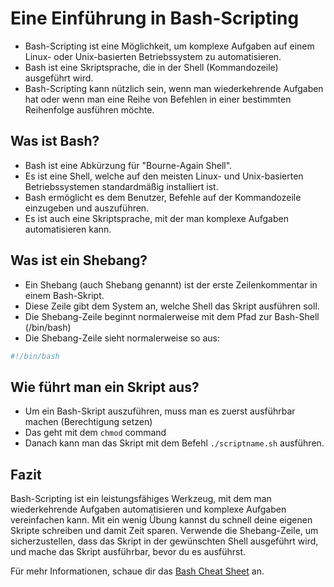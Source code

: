 # Eine Einführung in Bash-Scripting

- Bash-Scripting ist eine Möglichkeit, um komplexe Aufgaben auf einem Linux- oder Unix-basierten Betriebssystem zu automatisieren.
- Bash ist eine Skriptsprache, die in der Shell (Kommandozeile) ausgeführt wird.
- Bash-Scripting kann nützlich sein, wenn man wiederkehrende Aufgaben hat oder wenn man eine Reihe von Befehlen in einer bestimmten Reihenfolge ausführen möchte.

## Was ist Bash?

- Bash ist eine Abkürzung für "Bourne-Again Shell".
- Es ist eine Shell, welche auf den meisten Linux- und Unix-basierten Betriebssystemen standardmäßig installiert ist.
- Bash ermöglicht es dem Benutzer, Befehle auf der Kommandozeile einzugeben und auszuführen.
- Es ist auch eine Skriptsprache, mit der man komplexe Aufgaben automatisieren kann.

## Was ist ein Shebang?

- Ein Shebang (auch Shebang genannt) ist der erste Zeilenkommentar in einem Bash-Skript.
- Diese Zeile gibt dem System an, welche Shell das Skript ausführen soll.
- Die Shebang-Zeile beginnt normalerweise mit dem Pfad zur Bash-Shell (/bin/bash)
- Die Shebang-Zeile sieht normalerweise so aus:

```bash
#!/bin/bash
```

## Wie führt man ein Skript aus?

- Um ein Bash-Skript auszuführen, muss man es zuerst ausführbar machen (Berechtigung setzen)
- Das geht mit dem `chmod` command
- Danach kann man das Skript mit dem Befehl `./scriptname.sh` ausführen.

## Fazit

Bash-Scripting ist ein leistungsfähiges Werkzeug, mit dem man wiederkehrende Aufgaben automatisieren und komplexe Aufgaben vereinfachen kann.
Mit ein wenig Übung kannst du schnell deine eigenen Skripte schreiben und damit Zeit sparen.
Verwende die Shebang-Zeile, um sicherzustellen, dass das Skript in der gewünschten Shell ausgeführt wird, und mache das Skript ausführbar, bevor du es ausführst.

Für mehr Informationen, schaue dir das [Bash Cheat Sheet](./cheat-sheat/bash.sh) an.
